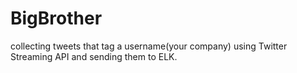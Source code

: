 # BigBrother
collecting tweets that tag a username(your company) using Twitter Streaming API and sending them to ELK.
